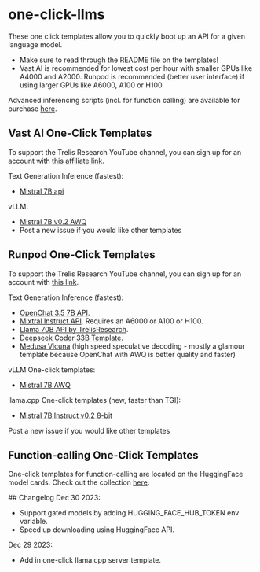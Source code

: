 # one-click-llms
These one click templates allow you to quickly boot up an API for a given language model.

- Make sure to read through the README file on the templates!
- Vast.AI is recommended for lowest cost per hour with smaller GPUs like A4000 and A2000. Runpod is recommended (better user interface) if using larger GPUs like A6000, A100 or H100.

Advanced inferencing scripts (incl. for function calling) are available for purchase [here](https://trelis.com/enterprise-server-api-and-inference-guide/).

## Vast AI One-Click Templates
To support the Trelis Research YouTube channel, you can sign up for an account with [this affiliate link](https://cloud.vast.ai/?ref_id=98762).

Text Generation Inference (fastest):
- [Mistral 7B api](https://cloud.vast.ai/?ref_id=98762&creator_id=98762&name=Mistral%207B%20TGI%20API)

vLLM:
- [Mistral 7B v0.2 AWQ](https://cloud.vast.ai/?ref_id=98762&creator_id=98762&name=Mistral%207B%20v0.2%20vLLM%20API)
- Post a new issue if you would like other templates

## Runpod One-Click Templates
To support the Trelis Research YouTube channel, you can sign up for an account with [this link](https://runpod.io?ref=jmfkcdio).

Text Generation Inference (fastest):
- [OpenChat 3.5 7B API](https://runpod.io/gsc?template=xiwn7cb3ro&ref=jmfkcdio).
- [Mixtral Instruct API](https://runpod.io/gsc?template=1ydpo4766w&ref=jmfkcdio). Requires an A6000 or A100 or H100.
- [Llama 70B API by TrelisResearch](https://runpod.io/gsc?template=6e9yxszwne&ref=jmfkcdio).
- [Deepseek Coder 33B Template](https://runpod.io/gsc?template=51tpe9tqk2&ref=jmfkcdio).
- [Medusa Vicuna](https://runpod.io/gsc?template=2xpg09eenv&ref=jmfkcdio) (high speed speculative decoding - mostly a glamour template because OpenChat with AWQ is better quality and faster)

vLLM One-click templates:
- [Mistral 7B AWQ](https://runpod.io/gsc?template=z5n6lh4zux&ref=jmfkcdio)

llama.cpp One-click templates (new, faster than TGI):
- [Mistral 7B Instruct v0.2 8-bit](https://runpod.io/gsc?template=4g0fj4rh32&ref=jmfkcdio)

Post a new issue if you would like other templates

## Function-calling One-Click Templates
One-click templates for function-calling are located on the HuggingFace model cards. Check out the collection [here](https://huggingface.co/collections/Trelis/function-calling-v3-657199ecbe378693925c7915).

## Changelog
Dec 30 2023:
- Support gated models by adding HUGGING_FACE_HUB_TOKEN env variable.
- Speed up downloading using HuggingFace API.

Dec 29 2023:
- Add in one-click llama.cpp server template.